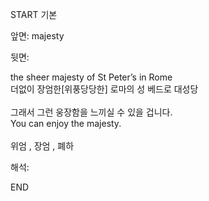 START
기본

앞면:
majesty


뒷면:
<div>the sheer majesty of St Peter’s in Rome </div><div>더없이 장엄한[위풍당당한] 로마의 성 베드로 대성당</div><div><br></div><div><div><div>그래서 그런 웅장함을 느끼실 수 있을 겁니다.</div></div><div><div>You can enjoy the majesty.</div></div></div><div><br></div><div>위엄 , 장엄 , <font color=""#0a84ff"">폐하</font></div>


해석:

END